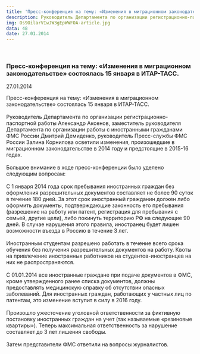 ```yaml
---
title: 'Пресс-конференция на тему: «Изменения в миграционном законодательстве» состоялась 15 января в ИТАР-ТАСС.'
description: Руководитель Департамента по организации регистрационно-паспортной работы Александр Аксенов, заместитель руководителя Департамента по организации работы с иностранными гражданами ФМС России Дмитрий Демиденко, руководитель Пресс-службы ФМС России Залина Корнилова осветили изменения, произошедшие в миграционном законодательстве в 2014 году и предстоящие в 2015-16 годах.
img: Os9OilarVIwJW3gEpWWFOA-article.jpg
data: 48
date: 27.01.2014
---
```


<div class="row newsdetail">
<div class="md-2">&nbsp;</div>
<div class="md-8 news-detail">
			<article-image
			class="detail_picture"
			border="0"
			src="Os9OilarVIwJW3gEpWWFOA-article.jpg"
			width="680"
			height="454"
			alt="Пресс-конференция на тему: «Изменения в миграционном законодательстве» состоялась 15 января в ИТАР-ТАСС."
			title="Пресс-конференция на тему: «Изменения в миграционном законодательстве» состоялась 15 января в ИТАР-ТАСС."
			/></article-image>
				<h3>Пресс-конференция на тему: «Изменения в миграционном законодательстве» состоялась 15 января в ИТАР-ТАСС.</h3>
					<p class="date-news">27.01.2014</p>
	<p>
				Пресс-конференция на тему: «Изменения в миграционном законодательстве» состоялась 15 января в ИТАР-ТАСС.<br />
<br />
Руководитель Департамента по организации регистрационно-паспортной работы Александр Аксенов, заместитель руководителя Департамента по организации работы с иностранными гражданами ФМС России Дмитрий Демиденко, руководитель Пресс-службы ФМС России Залина Корнилова осветили изменения, произошедшие в миграционном законодательстве в 2014 году и предстоящие в 2015-16 годах.<br />
<br />
Большое внимание в ходе пресс-конференции было уделено следующим вопросам:<br />
<br />
С 1 января 2014 года срок пребывания иностранных граждан без оформления разрешительных документов составляет не более 90 суток в течение 180 дней. За этот срок иностранный гражданин должен либо оформить документы, подтверждающие законность его пребывания &#40;разрешение на работу или патент, регистрация для пребывания с семьей, другие цели&#41;, либо покинуть территорию РФ на следующие 90 дней. В случае нарушения этого правила, иностранец будет лишен возможности въезда в Россию в течение 3 лет.<br />
<br />
Иностранным студентам разрешено работать в течение всего срока обучения без получения разрешительных документов на работу. Квоты на привлечение иностранных работников на студентов-иностранцев на них не распространяются.<br />
<br />
С 01.01.2014 все иностранные граждане при подаче документов в ФМС, кроме утвержденного ранее списка документов, должны предоставлять медицинскую справку об отсутствии опасных заболеваний. Для иностранных граждан, работающих у частных лиц по патентам, это изменение вступит в силу в 2016 году.<br />
<br />
Произошло ужесточение уголовной ответственности за фиктивную постановку иностранных граждан на учет &#40;так называемые «резиновые квартиры»&#41;. Теперь максимальная ответственность за нарушение составляет до 3 лет лишения свободы.<br />
<br />
Затем представители ФМС ответили на вопросы журналистов.<br />
	</p>
</div>
</div>